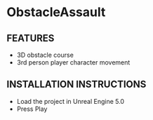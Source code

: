 # ObstacleAssault
FEATURES
--------
- 3D obstacle course
- 3rd person player character movement

INSTALLATION INSTRUCTIONS
-------------------------
- Load the project in Unreal Engine 5.0
- Press Play
